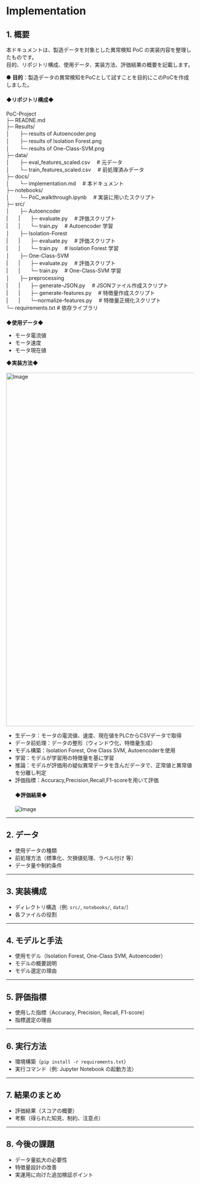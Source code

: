 # Implementation

## 1. 概要
本ドキュメントは、製造データを対象とした異常検知 PoC の実装内容を整理したものです。  
目的、リポジトリ構成、使用データ、実装方法、評価結果の概要を記載します。

 ● **目的**：製造データの異常検知をPoCとして試すことを目的にこのPoCを作成しました。\
　\
◆**リポジトリ構成**◆\
　\
PoC-Project\
├─ READNE.md\
├─ Results/\
│　　├─ results of Autoencoder.png\
│　　├─ results of Isolation Forest.png\
│　　└─ results of One-Class-SVM.png\
├─ data/\
│　　├─ eval_features_scaled.csv　  # 元データ\
│　　└─ train_features_scaled.csv　 # 前処理済みデータ\
├─ docs/\
│　　└─ implementation.md　        # 本ドキュメント\
├─ notebooks/\
│　　└─ PoC_walkthrough.ipynb　  # 実装に用いたスクリプト\
├─ src/\
│　　├─ Autoencoder\
|　　|　　├─ evaluate.py　     # 評価スクリプト\
|　　|　　└─ train.py　        # Autoencoder 学習\
│　　├─ Isolation-Forest\
|　　|　　├─ evaluate.py　     # 評価スクリプト\
|　　|　　└─ train.py　        # Isolation Forest 学習\
│　　├─ One-Class-SVM\
|　　|　　├─ evaluate.py　     # 評価スクリプト\
|　　|　　└─ train.py　        # One-Class-SVM 学習\
│　　├─ preprocessing\
|　　|　　├─ generate-JSON.py　      # JSONファイル作成スクリプト\
|　　|　　├─ generate-features.py　  # 特徴量作成スクリプト\
|　　|　　└─normalize-features.py　  # 特徴量正規化スクリプト\
└─ requirements.txt         # 依存ライブラリ\
　\
 ◆**使用データ**◆
- モータ電流値
- モータ速度
- モータ現在値

◆**実装方法**◆\
 \
<img width="1398" height="950" alt="Image" src="https://github.com/user-attachments/assets/0e07e116-24f9-4695-b5ba-fa0c902680d3" />

- 生データ：モータの電流値、速度、現在値をPLCからCSVデータで取得
- データ前処理：データの整形（ウィンドウ化、特徴量生成）
- モデル構築：Isolation Forest, One Class SVM, Autoencoderを使用
- 学習：モデルが学習用の特徴量を基に学習
- 推論：モデルが評価用の疑似異常データを含んだデータで、正常値と異常値を分離し判定
- 評価指標：Accuracy,Precision,Recall,F1-scoreを用いて評価\
　\
◆**評価結果**◆\
　\
![Image](https://github.com/user-attachments/assets/2b5234c7-93a9-49b5-a938-e25242dab737)
 
---

## 2. データ
- 使用データの種類  
- 前処理方法（標準化、欠損値処理、ラベル付け 等）  
- データ量や制約条件  

---

## 3. 実装構成
- ディレクトリ構造（例: `src/`, `notebooks/`, `data/`）  
- 各ファイルの役割  

---

## 4. モデルと手法
- 使用モデル（Isolation Forest, One-Class SVM, Autoencoder）  
- モデルの概要説明  
- モデル選定の理由  

---

## 5. 評価指標
- 使用した指標（Accuracy, Precision, Recall, F1-score）  
- 指標選定の理由  

---

## 6. 実行方法
- 環境構築（`pip install -r requirements.txt`）  
- 実行コマンド（例: Jupyter Notebook の起動方法）  

---

## 7. 結果のまとめ
- 評価結果（スコアの概要）  
- 考察（得られた知見、制約、注意点）  

---

## 8. 今後の課題
- データ量拡大の必要性  
- 特徴量設計の改善  
- 実運用に向けた追加検証ポイント  

